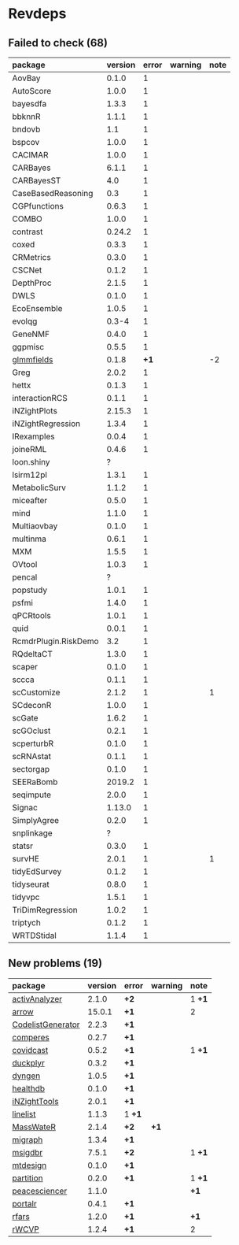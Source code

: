 # Revdeps

## Failed to check (68)

|package              |version |error  |warning |note |
|:--------------------|:-------|:------|:-------|:----|
|AovBay               |0.1.0   |1      |        |     |
|AutoScore            |1.0.0   |1      |        |     |
|bayesdfa             |1.3.3   |1      |        |     |
|bbknnR               |1.1.1   |1      |        |     |
|bndovb               |1.1     |1      |        |     |
|bspcov               |1.0.0   |1      |        |     |
|CACIMAR              |1.0.0   |1      |        |     |
|CARBayes             |6.1.1   |1      |        |     |
|CARBayesST           |4.0     |1      |        |     |
|CaseBasedReasoning   |0.3     |1      |        |     |
|CGPfunctions         |0.6.3   |1      |        |     |
|COMBO                |1.0.0   |1      |        |     |
|contrast             |0.24.2  |1      |        |     |
|coxed                |0.3.3   |1      |        |     |
|CRMetrics            |0.3.0   |1      |        |     |
|CSCNet               |0.1.2   |1      |        |     |
|DepthProc            |2.1.5   |1      |        |     |
|DWLS                 |0.1.0   |1      |        |     |
|EcoEnsemble          |1.0.5   |1      |        |     |
|evolqg               |0.3-4   |1      |        |     |
|GeneNMF              |0.4.0   |1      |        |     |
|ggpmisc              |0.5.5   |1      |        |     |
|[glmmfields](failures.md#glmmfields)|0.1.8   |__+1__ |        |-2   |
|Greg                 |2.0.2   |1      |        |     |
|hettx                |0.1.3   |1      |        |     |
|interactionRCS       |0.1.1   |1      |        |     |
|iNZightPlots         |2.15.3  |1      |        |     |
|iNZightRegression    |1.3.4   |1      |        |     |
|IRexamples           |0.0.4   |1      |        |     |
|joineRML             |0.4.6   |1      |        |     |
|loon.shiny           |?       |       |        |     |
|lsirm12pl            |1.3.1   |1      |        |     |
|MetabolicSurv        |1.1.2   |1      |        |     |
|miceafter            |0.5.0   |1      |        |     |
|mind                 |1.1.0   |1      |        |     |
|Multiaovbay          |0.1.0   |1      |        |     |
|multinma             |0.6.1   |1      |        |     |
|MXM                  |1.5.5   |1      |        |     |
|OVtool               |1.0.3   |1      |        |     |
|pencal               |?       |       |        |     |
|popstudy             |1.0.1   |1      |        |     |
|psfmi                |1.4.0   |1      |        |     |
|qPCRtools            |1.0.1   |1      |        |     |
|quid                 |0.0.1   |1      |        |     |
|RcmdrPlugin.RiskDemo |3.2     |1      |        |     |
|RQdeltaCT            |1.3.0   |1      |        |     |
|scaper               |0.1.0   |1      |        |     |
|sccca                |0.1.1   |1      |        |     |
|scCustomize          |2.1.2   |1      |        |1    |
|SCdeconR             |1.0.0   |1      |        |     |
|scGate               |1.6.2   |1      |        |     |
|scGOclust            |0.2.1   |1      |        |     |
|scperturbR           |0.1.0   |1      |        |     |
|scRNAstat            |0.1.1   |1      |        |     |
|sectorgap            |0.1.0   |1      |        |     |
|SEERaBomb            |2019.2  |1      |        |     |
|seqimpute            |2.0.0   |1      |        |     |
|Signac               |1.13.0  |1      |        |     |
|SimplyAgree          |0.2.0   |1      |        |     |
|snplinkage           |?       |       |        |     |
|statsr               |0.3.0   |1      |        |     |
|survHE               |2.0.1   |1      |        |1    |
|tidyEdSurvey         |0.1.2   |1      |        |     |
|tidyseurat           |0.8.0   |1      |        |     |
|tidyvpc              |1.5.1   |1      |        |     |
|TriDimRegression     |1.0.2   |1      |        |     |
|triptych             |0.1.2   |1      |        |     |
|WRTDStidal           |1.1.4   |1      |        |     |

## New problems (19)

|package           |version |error    |warning |note     |
|:-----------------|:-------|:--------|:-------|:--------|
|[activAnalyzer](problems.md#activanalyzer)|2.1.0   |__+2__   |        |1 __+1__ |
|[arrow](problems.md#arrow)|15.0.1  |__+1__   |        |2        |
|[CodelistGenerator](problems.md#codelistgenerator)|2.2.3   |__+1__   |        |         |
|[comperes](problems.md#comperes)|0.2.7   |__+1__   |        |         |
|[covidcast](problems.md#covidcast)|0.5.2   |__+1__   |        |1 __+1__ |
|[duckplyr](problems.md#duckplyr)|0.3.2   |__+1__   |        |         |
|[dyngen](problems.md#dyngen)|1.0.5   |__+1__   |        |         |
|[healthdb](problems.md#healthdb)|0.1.0   |__+1__   |        |         |
|[iNZightTools](problems.md#inzighttools)|2.0.1   |__+1__   |        |         |
|[linelist](problems.md#linelist)|1.1.3   |1 __+1__ |        |         |
|[MassWateR](problems.md#masswater)|2.1.4   |__+2__   |__+1__  |         |
|[migraph](problems.md#migraph)|1.3.4   |__+1__   |        |         |
|[msigdbr](problems.md#msigdbr)|7.5.1   |__+2__   |        |1 __+1__ |
|[mtdesign](problems.md#mtdesign)|0.1.0   |__+1__   |        |         |
|[partition](problems.md#partition)|0.2.0   |__+1__   |        |1 __+1__ |
|[peacesciencer](problems.md#peacesciencer)|1.1.0   |         |        |__+1__   |
|[portalr](problems.md#portalr)|0.4.1   |__+1__   |        |         |
|[rfars](problems.md#rfars)|1.2.0   |__+1__   |        |__+1__   |
|[rWCVP](problems.md#rwcvp)|1.2.4   |__+1__   |        |2        |

